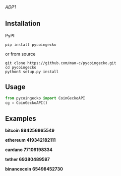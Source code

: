 ###### ADP1

## Installation
PyPI
```
pip install pycoingecko
```
or from source
```
git clone https://github.com/man-c/pycoingecko.git
cd pycoingecko
python3 setup.py install
```
## Usage
```python
from pycoingecko import CoinGeckoAPI
cg = CoinGeckoAPI()
```
## Examples
**bitcoin 894256865549**

**ethereum 419342182111**

**cardano 77109198334**

**tether 69380489597**

**binancecoin 65498452730**


